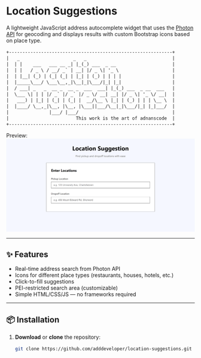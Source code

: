 # Location Suggestions

A lightweight JavaScript address autocomplete widget that uses the [Photon API](https://photon.komoot.io/) for geocoding and displays results with custom Bootstrap icons based on place type.
```
+-------------------------------------------------------------+
|   _                    _   _                                |
|  | |    ___   ___ __ _| |_(_) ___  _ __                     |
|  | |   / _ \ / __/ _` | __| |/ _ \| '_ \                    |
|  | |__| (_) | (_| (_| | |_| | (_) | | | |                   |
|  |_____\___/ \___\__,_|\__|_|\___/|_| |_|                   |
|  / ___| _   _  __ _  __ _  ___  ___| |_(_) ___  _ __  ___   |
|  \___ \| | | |/ _` |/ _` |/ _ \/ __| __| |/ _ \| '_ \/ __|  |
|   ___) | |_| | (_| | (_| |  __/\__ \ |_| | (_) | | | \__ \  |
|  |____/ \__,_|\__, |\__, |\___||___/\__|_|\___/|_| |_|___/  |
|               |___/ |___/                                   |
|                         This work is the art of adnanscode  |
+-------------------------------------------------------------+
```
Preview:
![Preview](website.png)

---

## ✨ Features
- Real-time address search from Photon API
- Icons for different place types (restaurants, houses, hotels, etc.)
- Click-to-fill suggestions
- PEI-restricted search area (customizable)
- Simple HTML/CSS/JS — no frameworks required

---

## 📦 Installation

1. **Download** or **clone** the repository:
   ```bash
   git clone https://github.com/adddeveloper/location-suggestions.git
